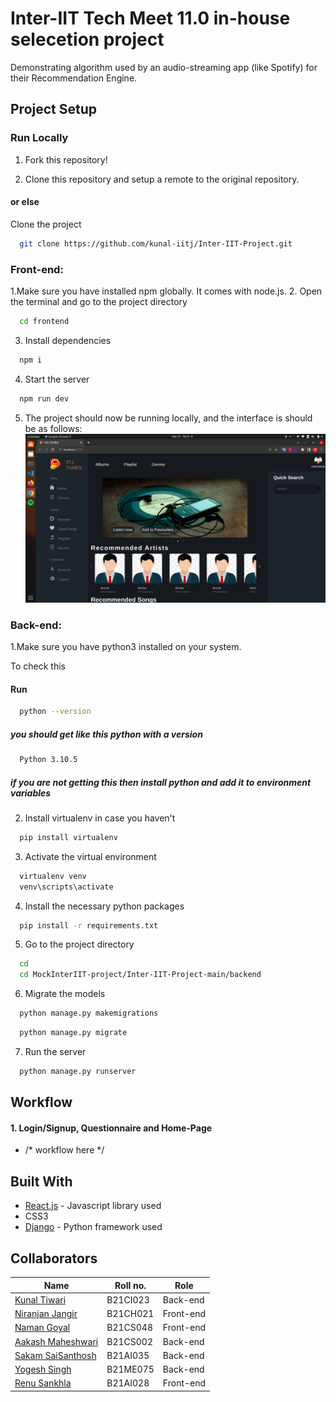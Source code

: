 # Inter-IIT Tech Meet 11.0 in-house selecetion project

Demonstrating algorithm used by an audio-streaming app (like Spotify) for their Recommendation Engine.

## Project Setup

### Run Locally

1. Fork this repository!

2. Clone this repository and setup a remote to the original repository.

#### or else

Clone the project

```bash
  git clone https://github.com/kunal-iitj/Inter-IIT-Project.git
```
### Front-end:
1.Make sure you have installed npm globally. It comes with node.js.
2. Open the terminal and go to the project directory

```bash
  cd frontend
```
3. Install dependencies

```bash
  npm i
```
4. Start the server

```bash
  npm run dev
```
5. The project should now be running locally, and the interface is should be as follows:
![UI screenshot](/frontend/src/Images/Homepagess.png)

### Back-end:
1.Make sure you have python3 installed on your system.

To check this

#### Run
```bash
  python --version
```
##### you should get like this python with a version
```bash
  Python 3.10.5
```

##### if you are not getting this then install python and add it to environment variables
2. Install virtualenv in case you haven't

```bash
  pip install virtualenv 
```
3. Activate the virtual environment

```bash
  virtualenv venv
  venv\scripts\activate
```
4. Install the necessary python packages

```bash
  pip install -r requirements.txt 
```
5. Go to the project directory

```bash
  cd
  cd MockInterIIT-project/Inter-IIT-Project-main/backend
```
6. Migrate the models

```bash
  python manage.py makemigrations
```

```bash
  python manage.py migrate
```
7. Run the server 

```bash
  python manage.py runserver 
```

## Workflow

#### 1. Login/Signup, Questionnaire and Home-Page
* /* workflow here */


## Built With

* [React.js](https://reactjs.org/) - Javascript library used
* CSS3
* [Django](https://www.djangoproject.com/) - Python framework used

## Collaborators
|Name|Roll no.|Role|
|--|--|--|
|[Kunal Tiwari](https://github.com/kunal-iitj)| B21CI023 |Back-end|
|[Niranjan Jangir](https://github.com/whennijcodes)|B21CH021|Front-end|
|[Naman Goyal](https://github.com/naman280104)|B21CS048|Front-end|
|[Aakash Maheshwari](https://github.com/AM-78)|B21CS002|Back-end|
|[Sakam SaiSanthosh](https://github.com/sss2482)|B21AI035|Back-end|
|[Yogesh Singh ](https://github.com/yogeshsingh-11)|B21ME075|Back-end|
|[Renu Sankhla ](https://github.com/sankhla2)|B21AI028|Front-end|
